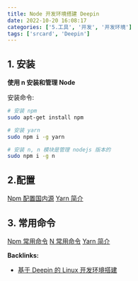 ```yaml
---
title: Node 开发环境搭建 Deepin
date: 2022-10-20 16:08:17
categories: ['5.工具', '开发', '开发环境']
tags: ['srcard', 'Deepin']
---
```



## 1. 安装

**使用 n 安装和管理 Node**

安装命令:
```sh
# 安装 npm
sudo apt-get install npm

# 安装 yarn
sudo npm i -g yarn

# 安装 n, n 模块是管理 nodejs 版本的
sudo npm i -g n

```

## 2.配置

[Npm 配置国内源](../1147d6dfd41190e9c83dd723ff1803dc5516c66f)
[Yarn 简介](../696c5673813e9eac4d382ce511c432cd8c3dcc4f/#设置国内源)

## 3. 常用命令

[Npm 常用命令](../3891bc44a6507d046fb5508c9955848ad90bf49c)
[N 常用命令](../08b6858d1e7f950a80d08062a2a9e8c429243979)
[Yarn 简介](../696c5673813e9eac4d382ce511c432cd8c3dcc4f/#常用命令)



**Backlinks:**

- [基于 Deepin 的 Linux 开发环境搭建](../546aa018dacb833edff629600f56879bc2370906)